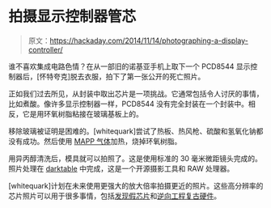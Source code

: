 # 拍摄显示控制器管芯

> 原文：<https://hackaday.com/2014/11/14/photographing-a-display-controller/>

谁不喜欢集成电路色情？在从一部旧的诺基亚手机上取下一个 PCD8544 显示控制器后，[怀特夸克]脱去衣服，拍下了第一张公开的死亡照片。

正如我们过去所见，从封装中取出芯片是一项挑战。它通常包括令人讨厌的事情，比如煮酸。像许多显示控制器一样，PCD8544 没有完全封装在一个封装中。相反，它是用环氧树脂粘接在玻璃基板上的。

移除玻璃被证明是困难的。[whitequark]尝试了热板、热风枪、硫酸和氢氧化钠都没有成功。然后使用 [MAPP 气体](http://en.wikipedia.org/wiki/MAPP_gas)加热，烧掉环氧树脂。

用异丙醇清洗后，模具就可以拍照了。这是使用标准的 30 毫米微距镜头完成的。照片处理在 [darktable](http://www.darktable.org/) 中完成，这是一个开源摄影工具和 RAW 处理器。

[whitequark]计划在未来使用更强大的放大倍率拍摄更近的照片。这些高分辨率的芯片照片可以用于很多事情，包括[发现假芯片](http://hackaday.com/2014/04/10/fake-audiophile-opamps-revealed/)和[逆向工程复古硬件](http://www.visual6502.org/JSSim/index.html)。